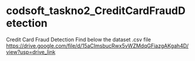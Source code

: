 # codsoft_taskno2_CreditCardFraudDetection
Credit Card Fraud Detection
Find below the dataset .csv file
https://drive.google.com/file/d/15aCImsbucRwx5vWZMdqGFiazgAKgah4D/view?usp=drive_link
